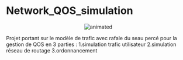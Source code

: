 # Network_QOS_simulation

<p align="center">
  <img src="https://media2.giphy.com/media/v1.Y2lkPTc5MGI3NjExcmNmcXg4dm9ncjd4NG1sdTVjZm40cWwybWt6enlvc2YwOThja29tbyZlcD12MV9pbnRlcm5hbF9naWZfYnlfaWQmY3Q9Zw/l1J9HDdEWq7rAs1hu/giphy.webp" alt="animated" />
</p>
Projet portant sur le modèle de trafic avec rafale du seau percé pour la gestion de QOS en 3 parties :
    1.simulation trafic utilisateur 
    2.simulation réseau de routage 
    3.ordonnancement

